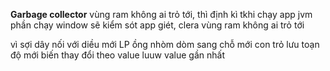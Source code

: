 **Garbage collector**
vùng ram không ai trỏ tới, thì định kì tkhi chạy app jvm phần chạy window sẽ kiểm sót app giét, clera vùng ram không ai trỏ tới

vì sợi dây nối với diều mới LP
ồng nhòm dòm sang chỗ mới con trỏ lưu toạn độ mới biến thay đổi theo value luuw value gần nhất
